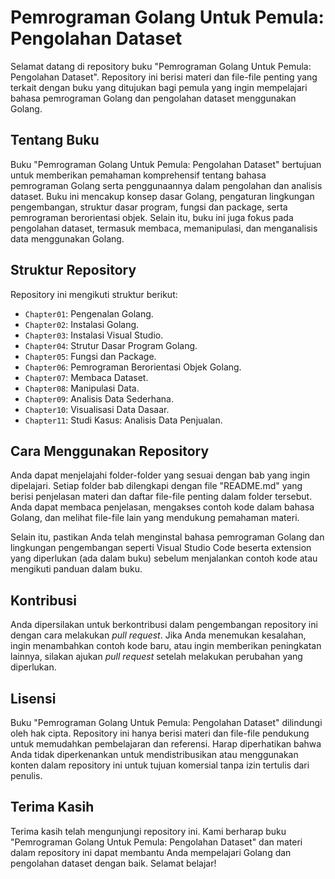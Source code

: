# Pemrograman Golang Untuk Pemula: Pengolahan Dataset

Selamat datang di repository buku "Pemrograman Golang Untuk Pemula: Pengolahan Dataset". Repository ini berisi materi dan file-file penting yang terkait dengan buku yang ditujukan bagi pemula yang ingin mempelajari bahasa pemrograman Golang dan pengolahan dataset menggunakan Golang.

## Tentang Buku
Buku "Pemrograman Golang Untuk Pemula: Pengolahan Dataset" bertujuan untuk memberikan pemahaman komprehensif tentang bahasa pemrograman Golang serta penggunaannya dalam pengolahan dan analisis dataset. Buku ini mencakup konsep dasar Golang, pengaturan lingkungan pengembangan, struktur dasar program, fungsi dan package, serta pemrograman berorientasi objek. Selain itu, buku ini juga fokus pada pengolahan dataset, termasuk membaca, memanipulasi, dan menganalisis data menggunakan Golang.

## Struktur Repository
Repository ini mengikuti struktur berikut:

- `Chapter01`: Pengenalan Golang.
- `Chapter02`: Instalasi Golang.
- `Chapter03`: Instalasi Visual Studio.
- `Chapter04`: Strutur Dasar Program Golang.
- `Chapter05`: Fungsi dan Package.
- `Chapter06`: Pemrograman Berorientasi Objek Golang.
- `Chapter07`: Membaca Dataset.
- `Chapter08`: Manipulasi Data.
- `Chapter09`: Analisis Data Sederhana.
- `Chapter10`: Visualisasi Data Dasaar.
- `Chapter11`: Studi Kasus: Analisis Data Penjualan.

## Cara Menggunakan Repository
Anda dapat menjelajahi folder-folder yang sesuai dengan bab yang ingin dipelajari. Setiap folder bab dilengkapi dengan file "README.md" yang berisi penjelasan materi dan daftar file-file penting dalam folder tersebut. Anda dapat membaca penjelasan, mengakses contoh kode dalam bahasa Golang, dan melihat file-file lain yang mendukung pemahaman materi.

Selain itu, pastikan Anda telah menginstal bahasa pemrograman Golang dan lingkungan pengembangan seperti Visual Studio Code beserta extension yang diperlukan (ada dalam buku) sebelum menjalankan contoh kode atau mengikuti panduan dalam buku.

## Kontribusi
Anda dipersilakan untuk berkontribusi dalam pengembangan repository ini dengan cara melakukan *pull request*. Jika Anda menemukan kesalahan, ingin menambahkan contoh kode baru, atau ingin memberikan peningkatan lainnya, silakan ajukan *pull request* setelah melakukan perubahan yang diperlukan.

## Lisensi
Buku "Pemrograman Golang Untuk Pemula: Pengolahan Dataset" dilindungi oleh hak cipta. Repository ini hanya berisi materi dan file-file pendukung untuk memudahkan pembelajaran dan referensi. Harap diperhatikan bahwa Anda tidak diperkenankan untuk mendistribusikan atau menggunakan konten dalam repository ini untuk tujuan komersial tanpa izin tertulis dari penulis.

## Terima Kasih
Terima kasih telah mengunjungi repository ini. Kami berharap buku "Pemrograman Golang Untuk Pemula: Pengolahan Dataset" dan materi dalam repository ini dapat membantu Anda mempelajari Golang dan pengolahan dataset dengan baik. Selamat belajar!
